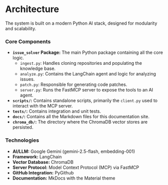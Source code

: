 # Architecture

The system is built on a modern Python AI stack, designed for modularity and scalability.

### Core Components

-   **`issue_solver` Package:** The main Python package containing all the core logic.
    -   `ingest.py`: Handles cloning repositories and populating the knowledge base.
    -   `analyze.py`: Contains the LangChain agent and logic for analyzing issues.
    -   `patch.py`: Responsible for generating code patches.
    -   `server.py`: Runs the FastMCP server to expose the tools to an AI agent.
-   **`scripts/`:** Contains standalone scripts, primarily the `client.py` used to interact with the MCP server.
-   **`tests/`:** Contains integration and unit tests.
-   **`docs/`:** Contains all the Markdown files for this documentation site.
-   **`chroma_db/`:** The directory where the ChromaDB vector stores are persisted.

### Technologies

-   **AI/LLM:** Google Gemini (gemini-2.5-flash, embedding-001)
-   **Framework:** LangChain
-   **Vector Database:** ChromaDB
-   **Server Protocol:** Model Context Protocol (MCP) via FastMCP
-   **GitHub Integration:** PyGithub
-   **Documentation:** MkDocs with the Material theme 